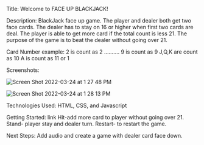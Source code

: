 Title: Welcome to FACE UP BLACKJACK!

Description:
BlackJack face up game. The player and dealer both get two face cards. The dealer has to stay on 16 or higher when first two cards are deal. The player is able to get more card if the total count is less 21. The purpose of the game is to beat the dealer without going over 21. 

Card Number example:
2 is count as 2
..........
9 is count as 9
J,Q,K are count as 10
A is count as 11 or 1

Screenshots:

![Screen Shot 2022-03-24 at 1 27 48 PM](https://user-images.githubusercontent.com/100500958/159975507-5e54cd77-99c5-4d57-a347-2a0e68c1baa3.png)

![Screen Shot 2022-03-24 at 1 28 13 PM](https://user-images.githubusercontent.com/100500958/159975574-bf231d22-6bcf-4578-926e-046361faa3c6.png)




Technologies Used: HTML, CSS, and Javascript

Getting Started: link
Hit-add more card to player without going over 21.
Stand- player stay and dealer turn.
Restart- to restart the game.

Next Steps: Add audio and create a game with dealer card face down.



